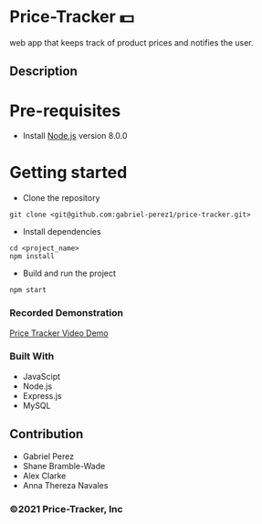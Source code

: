 # Price-Tracker 💵
web app that keeps track of product prices and notifies the user.

## Description 



# Pre-requisites

- Install [Node.js](https://nodejs.org/en/) version 8.0.0

# Getting started

- Clone the repository

```
git clone <git@github.com:gabriel-perez1/price-tracker.git> 
```

- Install dependencies

```
cd <project_name>
npm install
```

- Build and run the project

```
npm start
```

### Recorded Demonstration

[Price Tracker Video Demo]()

### Built With

- JavaScipt
- Node.js
- Express.js
- MySQL

## Contribution

- Gabriel Perez
- Shane Bramble-Wade
- Alex Clarke
- Anna Thereza Navales

### ©️2021 Price-Tracker, Inc

